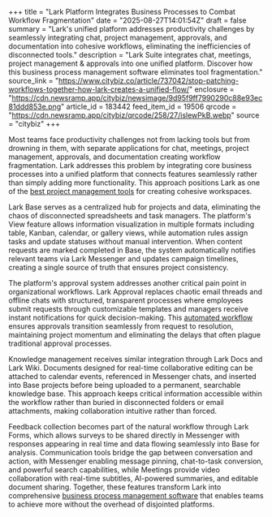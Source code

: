 +++
title = "Lark Platform Integrates Business Processes to Combat Workflow Fragmentation"
date = "2025-08-27T14:01:54Z"
draft = false
summary = "Lark's unified platform addresses productivity challenges by seamlessly integrating chat, project management, approvals, and documentation into cohesive workflows, eliminating the inefficiencies of disconnected tools."
description = "Lark Suite integrates chat, meetings, project management & approvals into one unified platform. Discover how this business process management software eliminates tool fragmentation."
source_link = "https://www.citybiz.co/article/737042/stop-patching-workflows-together-how-lark-creates-a-unified-flow/"
enclosure = "https://cdn.newsramp.app/citybiz/newsimage/9d95f9ff7990290c88e93ec81ddd853e.png"
article_id = 183442
feed_item_id = 19506
qrcode = "https://cdn.newsramp.app/citybiz/qrcode/258/27/islewPkB.webp"
source = "citybiz"
+++

<p>Most teams face productivity challenges not from lacking tools but from drowning in them, with separate applications for chat, meetings, project management, approvals, and documentation creating workflow fragmentation. Lark addresses this problem by integrating core business processes into a unified platform that connects features seamlessly rather than simply adding more functionality. This approach positions Lark as one of the <a href="https://www.larksuite.com/en_us/project-management" rel="nofollow" target="_blank">best project management tools</a> for creating cohesive workspaces.</p><p>Lark Base serves as a centralized hub for projects and data, eliminating the chaos of disconnected spreadsheets and task managers. The platform's View feature allows information visualization in multiple formats including table, Kanban, calendar, or gallery views, while automation rules assign tasks and update statuses without manual intervention. When content requests are marked completed in Base, the system automatically notifies relevant teams via Lark Messenger and updates campaign timelines, creating a single source of truth that ensures project consistency.</p><p>The platform's approval system addresses another critical pain point in organizational workflows. Lark Approval replaces chaotic email threads and offline chats with structured, transparent processes where employees submit requests through customizable templates and managers receive instant notifications for quick decision-making. This <a href="https://www.larksuite.com/en_us/features/approval" rel="nofollow" target="_blank">automated workflow</a> ensures approvals transition seamlessly from request to resolution, maintaining project momentum and eliminating the delays that often plague traditional approval processes.</p><p>Knowledge management receives similar integration through Lark Docs and Lark Wiki. Documents designed for real-time collaborative editing can be attached to calendar events, referenced in Messenger chats, and inserted into Base projects before being uploaded to a permanent, searchable knowledge base. This approach keeps critical information accessible within the workflow rather than buried in disconnected folders or email attachments, making collaboration intuitive rather than forced.</p><p>Feedback collection becomes part of the natural workflow through Lark Forms, which allows surveys to be shared directly in Messenger with responses appearing in real time and data flowing seamlessly into Base for analysis. Communication tools bridge the gap between conversation and action, with Messenger enabling message pinning, chat-to-task conversion, and powerful search capabilities, while Meetings provide video collaboration with real-time subtitles, AI-powered summaries, and editable document sharing. Together, these features transform Lark into comprehensive <a href="https://www.larksuite.com/en_us/business-process-management" rel="nofollow" target="_blank">business process management software</a> that enables teams to achieve more without the overhead of disjointed platforms.</p>